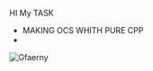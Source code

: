 HI 
My TASK
- MAKING OCS WHITH PURE CPP
- 
<p><img align="left" src="https://github-readme-stats.vercel.app/api/top-langs?username=Gfaerny&show_icons=true&locale=en&layout=compact" alt="Gfaerny" /></p>
